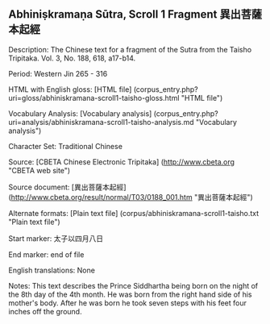 ## Abhiniṣkramaṇa Sūtra, Scroll 1 Fragment 異出菩薩本起經

Description: The Chinese text for a fragment of the Sutra from the Taisho Tripitaka. Vol. 3, No. 188, 618, a17-b14.

Period: Western Jin 265 - 316

HTML with English gloss: [HTML file] (corpus_entry.php?uri=gloss/abhiniskramana-scroll1-taisho-gloss.html "HTML file")

Vocabulary Analysis: [Vocabulary analysis] (corpus_entry.php?uri=analysis/abhiniskramana-scroll1-taisho-analysis.md "Vocabulary analysis")

Character Set: Traditional Chinese

Source: [CBETA Chinese Electronic Tripitaka] (http://www.cbeta.org "CBETA web site")

Source document: [異出菩薩本起經] (http://www.cbeta.org/result/normal/T03/0188_001.htm "異出菩薩本起經")

Alternate formats: [Plain text file] (corpus/abhiniskramana-scroll1-taisho.txt "Plain text file")

Start marker: 太子以四月八日

End marker: end of file

English translations: None

Notes: This text describes the Prince Siddhartha being born on the night of the 8th day of the 4th month. He was born from the right hand side of his mother's body. After he was born he took seven steps with his feet four inches off the ground.

